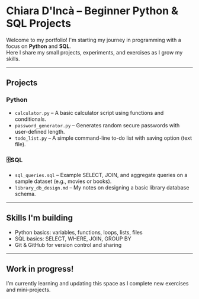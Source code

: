 # Chiara D'Incà – Beginner Python & SQL Projects

Welcome to my portfolio! I'm starting my journey in programming with a focus on **Python** and **SQL**.  
Here I share my small projects, experiments, and exercises as I grow my skills.

---

## Projects

### Python
- `calculator.py` – A basic calculator script using functions and conditionals.
- `password_generator.py` – Generates random secure passwords with user-defined length.
- `todo_list.py` – A simple command-line to-do list with saving option (text file).

### 🗄SQL
- `sql_queries.sql` – Example SELECT, JOIN, and aggregate queries on a sample dataset (e.g., movies or books).
- `library_db_design.md` – My notes on designing a basic library database schema.

---

## Skills I'm building
- Python basics: variables, functions, loops, lists, files
- SQL basics: SELECT, WHERE, JOIN, GROUP BY
- Git & GitHub for version control and sharing

---

## Work in progress!
I’m currently learning and updating this space as I complete new exercises and mini-projects.


